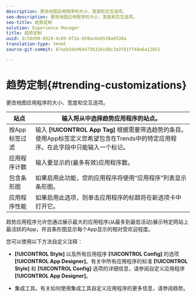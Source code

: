 ```yaml
---
description: 更改地图应用程序的大小、宽度和交互选项。
seo-description: 更改地图应用程序的大小、宽度和交互选项。
seo-title: 趋势定制
solution: Experience Manager
title: 趋势定制
uuid: dc58d90-8924-4c89-8f2a-650ac6e0538a0538a
translation-type: tm+mt
source-git-commit: 67aeb3de964473b326c88c3a3f81ff48a6a12652

---
```



# 趋势定制{#trending-customizations}

更改地图应用程序的大小、宽度和交互选项。

| 站点 | 输入将从中选择趋势应用程序的站点。 |
|---|---|
| 按App标签过滤 | 输入 **[!UICONTROL App Tag]** 根据需要筛选趋势的条目。使用App标签定义您希望包含在Trends中的特定应用程序。在此字段中只能输入一个标记。 |
| 应用程序计数 | 输入要显示的(最多有效)应用程序数。 |
| 包含条形图 | 如果启用此功能，您的应用程序将使用“应用程序”列表显示条形图。 |
| 应用程序性能 | 如果启用此选项，则单击应用程序的标题将在新选项卡中打开它。 |

趋势应用程序允许您通过展示最大的应用程序(从最多到最低活动)展示特定网站上最活跃的App，并且条形图显示每个App显示的相对受欢迎程度。

您可以使用以下方法自定义注释：

* **[!UICONTROL Style]** 以及所有应用程序 **[!UICONTROL Config]** 的选项 **[!UICONTROL App Designer]**。有关中所有应用程序的标准 **[!UICONTROL Style]** 和 **[!UICONTROL Config]** 选项的详细信息，请参阅自定义应用程序 **[!UICONTROL App Designer]**。

* 集成工具。有关如何使用集成工具自定义应用程序的更多信息，请参阅趋势。

